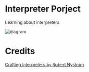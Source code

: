 # Interpreter Porject

Learning about interpreters

![diagram](https://github.com/Asaadziad/foopreter/assets/108868994/9d5f9033-be1b-4201-aaf0-61d769ab84d1)


# Credits


[Crafting Interpreters by Robert Nystrom](https://craftinginterpreters.com/)
